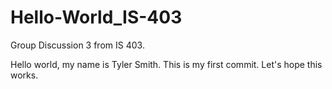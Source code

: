 # Hello-World_IS-403
Group Discussion 3 from IS 403.

Hello world, my name is Tyler Smith. This is my first commit. Let's hope this works.
